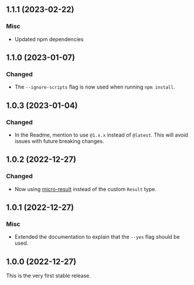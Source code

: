 ## 1.1.1 (2023-02-22)

### Misc

- Updated npm dependencies

## 1.1.0 (2023-01-07)

### Changed

- The `--ignore-scripts` flag is now used when running `npm install`.

## 1.0.3 (2023-01-04)

### Changed

- In the Readme, mention to use `@1.x.x` instead of `@latest`. This will avoid issues with future breaking changes.

## 1.0.2 (2022-12-27)

### Changed

- Now using [micro-result](https://www.npmjs.com/package/micro-result) instead of the custom `Result` type.

## 1.0.1 (2022-12-27)

### Misc

- Extended the documentation to explain that the `--yes` flag should be used.

## 1.0.0 (2022-12-27)

This is the very first stable release.
